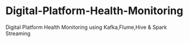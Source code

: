 # Digital-Platform-Health-Monitoring
Digital Platform Health Monitoring using Kafka,Flume,Hive &amp; Spark Streaming 
